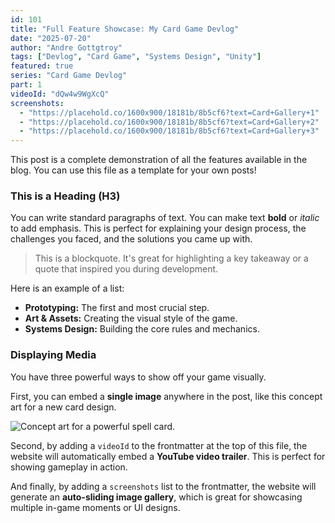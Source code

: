 ```yaml
---
id: 101
title: "Full Feature Showcase: My Card Game Devlog"
date: "2025-07-20"
author: "Andre Gottgtroy"
tags: ["Devlog", "Card Game", "Systems Design", "Unity"]
featured: true
series: "Card Game Devlog"
part: 1
videoId: "dQw4w9WgXcQ"
screenshots:
  - "https://placehold.co/1600x900/18181b/8b5cf6?text=Card+Gallery+1"
  - "https://placehold.co/1600x900/18181b/8b5cf6?text=Card+Gallery+2"
  - "https://placehold.co/1600x900/18181b/8b5cf6?text=Card+Gallery+3"
---
```


This post is a complete demonstration of all the features available in the blog. You can use this file as a template for your own posts!

### This is a Heading (H3)

You can write standard paragraphs of text. You can make text **bold** or *italic* to add emphasis. This is perfect for explaining your design process, the challenges you faced, and the solutions you came up with.

> This is a blockquote. It's great for highlighting a key takeaway or a quote that inspired you during development.

Here is an example of a list:
* **Prototyping:** The first and most crucial step.
* **Art & Assets:** Creating the visual style of the game.
* **Systems Design:** Building the core rules and mechanics.

### Displaying Media

You have three powerful ways to show off your game visually.

First, you can embed a **single image** anywhere in the post, like this concept art for a new card design.

![Concept art for a powerful spell card.](https://placehold.co/1200x600/18181b/8b5cf6?text=Single+Image+Example)

Second, by adding a `videoId` to the frontmatter at the top of this file, the website will automatically embed a **YouTube video trailer**. This is perfect for showing gameplay in action.

And finally, by adding a `screenshots` list to the frontmatter, the website will generate an **auto-sliding image gallery**, which is great for showcasing multiple in-game moments or UI designs.